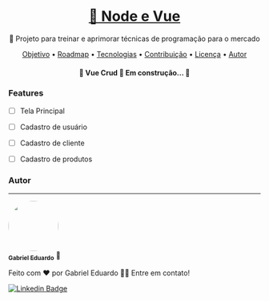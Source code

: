 <h1 align="center">
    <a href="https://pt-br.reactjs.org/">🔗 Node e Vue</a>
</h1>
<p align="center">🚀 Projeto para treinar e aprimorar técnicas de programação para o mercado</p>

<p align="center">
 <a href="#objetivo">Objetivo</a> •
 <a href="#roadmap">Roadmap</a> • 
 <a href="#tecnologias">Tecnologias</a> • 
 <a href="#contribuicao">Contribuição</a> • 
 <a href="#licenc-a">Licença</a> • 
 <a href="#autor">Autor</a>
</p>

<h4 align="center"> 
	🚧  Vue Crud 🚀 Em construção...  🚧
</h4>


### Features

- [ ] Tela Principal
- [ ] Cadastro de usuário
- [ ] Cadastro de cliente
- [ ] Cadastro de produtos


### Autor
---

<a href="https://blog.rocketseat.com.br/author/thiago/">
 <img style="border-radius: 50%;" src="https://avatars.githubusercontent.com/u/54401758?s=400&u=7f930bce6294bd7796710430fc0e220378d19315&v=4" width="100px;" alt=""/>
 <br />
 <sub><b>Gabriel Eduardo</b></sub></a> <a title="Meg Company">🚀</a>


Feito com ❤️ por Gabriel Eduardo 👋🏽 Entre em contato!

[![Linkedin Badge](https://img.shields.io/badge/-Gabriel-blue?style=flat-square&logo=Linkedin&logoColor=white&link=https://www.linkedin.com/in/gabriel-maciel-729263144)](https://www.linkedin.com/in/gabriel-maciel-729263144) 
